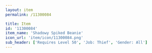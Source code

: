 ```yaml
---
layout: item
permalink: /11300084

title: Item
id: '11300084'
item_name: 'Shadowy Spiked Beanie'
icon_url: 'item/icon/11300084.png'
sub_header: ['Requires Level 50', 'Job: Thief', 'Gender: All']
---
```

